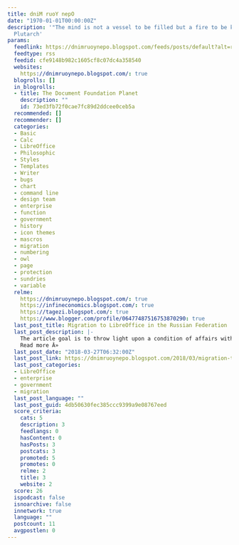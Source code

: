 ```yaml
---
title: dniM ruoY nepO
date: "1970-01-01T00:00:00Z"
description: '"The mind is not a vessel to be filled but a fire to be kindled." —
  Plutarch'
params:
  feedlink: https://dnimruoynepo.blogspot.com/feeds/posts/default?alt=rss
  feedtype: rss
  feedid: cfe9148b982c1605cf8c07dc4a358540
  websites:
    https://dnimruoynepo.blogspot.com/: true
  blogrolls: []
  in_blogrolls:
  - title: The Document Foundation Planet
    description: ""
    id: 73ed3fb72f0cae7fc89d2ddcee0ceb5a
  recommended: []
  recommender: []
  categories:
  - Basic
  - Calc
  - LibreOffice
  - Philosophic
  - Styles
  - Templates
  - Writer
  - bugs
  - chart
  - command line
  - design team
  - enterprise
  - function
  - government
  - history
  - icon themes
  - mascros
  - migration
  - numbering
  - owl
  - page
  - protection
  - sundries
  - variable
  relme:
    https://dnimruoynepo.blogspot.com/: true
    https://infineconomics.blogspot.com/: true
    https://tagezi.blogspot.com/: true
    https://www.blogger.com/profile/06477487516753870290: true
  last_post_title: Migration to LibreOffice in the Russian Federation
  last_post_description: |-
    The article goal is to throw light upon a condition of affairs with migration to LibreOffice in the Russian Federation territory, for the LibreOffice community of users.
    Read more Â»
  last_post_date: "2018-03-27T06:32:00Z"
  last_post_link: https://dnimruoynepo.blogspot.com/2018/03/migration-to-libreoffice-in-russia.html
  last_post_categories:
  - LibreOffice
  - enterprise
  - government
  - migration
  last_post_language: ""
  last_post_guid: 4db50630fec385ccc9399a9e08767eed
  score_criteria:
    cats: 5
    description: 3
    feedlangs: 0
    hasContent: 0
    hasPosts: 3
    postcats: 3
    promoted: 5
    promotes: 0
    relme: 2
    title: 3
    website: 2
  score: 26
  ispodcast: false
  isnoarchive: false
  innetwork: true
  language: ""
  postcount: 11
  avgpostlen: 0
---
```

